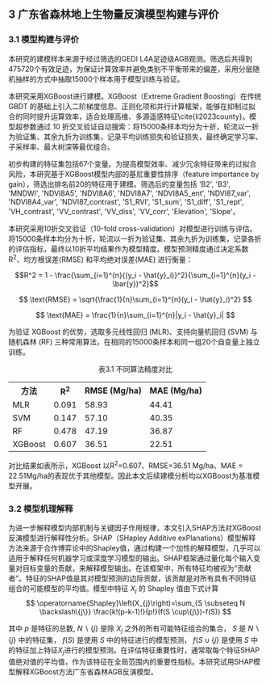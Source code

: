 ## 3 广东省森林地上生物量反演模型构建与评价
### 3.1 模型构建与评价

本研究的建模样本来源于经过筛选的GEDI L4A足迹级AGB观测。筛选后共得到475720个有效足迹，为保证计算效率并避免类别不平衡带来的偏差，采用分层随机抽样的方式中抽取15000个样本用于模型训练与验证。


本研究采用XGBoost进行建模。XGBoost（Extreme Gradient Boosting）在传统 GBDT 的基础上引入二阶梯度信息、正则化项和并行计算框架，能够在抑制过拟合的同时提升运算效率，适合处理高维、多源遥感特征\cite{li2023county}。模型超参数通过 10 折交叉验证自动搜索：将15000条样本均分为十折，轮流以一折为验证集、其余九折为训练集，记录平均训练损失和验证损失，最终确定学习率、子采样率、最大树深等最优组合。

初步构建的特征集包括67个变量。为提高模型效率、减少冗余特征带来的过拟合风险，本研究基于XGBoost模型内部的基尼重要性排序（feature importance by gain），筛选出排名前20的特征用于建模。筛选后的变量包括 'B2',
'B3',
'MNDWI',
'NDVI8A5',
'NDVI8A6',
'NDVI8A7', 
'NDVI8A5\_ent', 
'NDVI87\_var', 
'NDVI8A4\_var', 
'NDVI87\_contrast',
'S1\_RVI',
'S1\_sum', 
'S1\_diff',
'S1\_rept', 
'VH\_contrast',
'VV\_contrast', 
'VV\_diss',
'VV\_corr',
'Elevation',
'Slope'。

本研究采用10折交叉验证（10-fold cross-validation）对模型进行训练与评估。将15000条样本均分为十折，轮流以一折为验证集、其余九折为训练集，记录各折的评估指标，最终以10折平均结果作为模型精度。模型预测精度通过决定系数R<sup>2</sup>、均方根误差(RMSE) 和平均绝对误差(MAE) 进行衡量：

$$R^2 = 1 - \frac{\sum_{i=1}^{n}{(y_i - \hat{y}_i)}^2}{\sum_{i=1}^{n}(y_i - \bar{y})^2}$$

$$ \text{RMSE} = \sqrt{\frac{1}{n}\sum_{i=1}^{n}(y_i - \hat{y}_i)^2} $$

$$ \text{MAE} = \frac{1}{n}\sum_{i=1}^{n}|y_i - \hat{y}_i| $$

为验证 XGBoost 的优势，选取多元线性回归 (MLR)、支持向量机回归 (SVM) 与随机森林 (RF) 三种常用算法，在相同的15000条样本和同一组20个自变量上独立训练。

<p align="center">
表3.1 不同算法精度对比
</p>

<div align="center">
<table>
    <tr>
        <th>方法</th>
        <th>R<sup>2</sup></th>
        <th>RMSE (Mg/ha)</th>
        <th>MAE (Mg/ha)</th>
    </tr>
    <tr>
        <td>MLR</td>
        <td>0.091</td>
        <td>58.93</td>
        <td>44.41</td>
    </tr>
    <tr>
        <td>SVM</td>
        <td>0.147</td>
        <td>57.10</td>
        <td>40.35</td>
    </tr>
    <tr>
        <td>RF</td>
        <td>0.478</td>
        <td>47.19</td>
        <td>36.87</td>
    </tr>
    <tr>
        <td>XGBoost</td>
        <td>0.607</td>
        <td>36.51</td>
        <td>22.51</td>
    </tr>
</table>
</div>


对比结果如表所示，XGBoost 以R<sup>2</sup>=0.607、RMSE=36.51 Mg/ha、MAE = 22.51Mg/ha的表现优于其他模型。因此本文后续建模分析均以XGBoost为基准模型开展。

### 3.2 模型机理解释

为进一步解释模型内部机制与关键因子作用规律，本文引入SHAP方法对XGBoost反演模型进行解释性分析。SHAP（SHapley Additive exPlanations）模型解释方法来源于合作博弈论中的Shapley值，通过构建一个加性的解释模型，几乎可以适用于解释任何机器学习或深度学习模型的输出。SHAP框架通过量化每个输入变量对目标变量的贡献，来解释模型输出。在该框架中，所有特征均被视为“贡献者”。特征的SHAP值是其对模型预测的边际贡献，该贡献是对所有具有不同特征组合的可能模型的平均值。模型中特征 $X_j$ 的 Shapley 值由下式计算
$$ \operatorname{Shapley}\left(X_{j}\right)=\sum_{S \subseteq N \backslash\{j\}} \frac{k!(p-k-1)!}{p!}(f(S \cup\{j\})-f(S)) $$ 

其中 $p$ 是特征的总数, $N\backslash\{j\}$ 是除 $X_j$ 之外的所有可能特征组合的集合， $S$ 是 $N\backslash\{j\}$ 中的特征集， $f(S)$ 是使用 $S$ 中的特征进行的模型预测， $f(S \cup\{j\}$ 是使用 $S$ 中的特征加上特征$X_j$进行的模型预测。在评估特征重要性时，通常取每个特征SHAP值绝对值的平均值，作为该特征在全局范围内的重要性指标。本研究试用SHAP模型解释XGBoost方法广东省森林AGB反演模型。